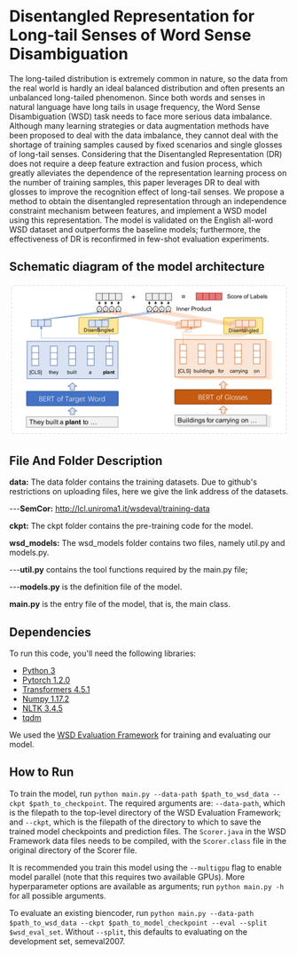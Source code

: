 # Disentangled Representation for Long-tail Senses of Word Sense Disambiguation
The long-tailed distribution is extremely common in nature, so the data from the real world is hardly an ideal balanced distribution and often presents an unbalanced long-tailed phenomenon. Since both words and senses in natural language have long tails in usage frequency, the Word Sense Disambiguation (WSD) task needs to face more serious data imbalance. Although many learning strategies or data augmentation methods have been proposed to deal with the data imbalance, they cannot deal with the shortage of training samples caused by fixed scenarios and single glosses of long-tail senses. Considering that the Disentangled Representation (DR) does not require a deep feature extraction and fusion process, which greatly alleviates the dependence of the representation learning process on the number of training samples, this paper leverages DR to deal with glosses to improve the recognition effect of long-tail senses. We propose a method to obtain the disentangled representation through an independence constraint mechanism between features, and implement a WSD model using this representation. The model is validated on the English all-word WSD dataset and outperforms the baseline models; furthermore, the effectiveness of DR is reconfirmed in few-shot evaluation experiments.

## Schematic diagram of the model architecture
<img src="https://github.com/yboys0504/DR-WSD/blob/main/dp.png">



## File And Folder Description
<b>data:</b> The data folder contains the training datasets. Due to github's restrictions on uploading files, here we give the link address of the datasets.

---<b>SemCor:</b> <a href="http://lcl.uniroma1.it/wsdeval/training-data">http://lcl.uniroma1.it/wsdeval/training-data</a>



<b>ckpt:</b> The ckpt folder contains the pre-training code for the model.


<b>wsd_models:</b> The wsd_models folder contains two files, namely util.py and models.py.

---<b>util.py</b> contains the tool functions required by the main.py file; 

---<b>models.py</b> is the definition file of the model.


<b>main.py</b> is the entry file of the model, that is, the main class.


## Dependencies 
To run this code, you'll need the following libraries:
* [Python 3](https://www.python.org/)
* [Pytorch 1.2.0](https://pytorch.org/)
* [Transformers 4.5.1](https://github.com/huggingface/transformers)
* [Numpy 1.17.2](https://numpy.org/)
* [NLTK 3.4.5](https://www.nltk.org/)
* [tqdm](https://tqdm.github.io/)

We used the [WSD Evaluation Framework](http://lcl.uniroma1.it/wsdeval/) for training and evaluating our model.


## How to Run 
To train the model, run `python main.py --data-path $path_to_wsd_data --ckpt $path_to_checkpoint`. The required arguments are: `--data-path`, which is the filepath to the top-level directory of the WSD Evaluation Framework; and `--ckpt`, which is the filepath of the directory to which to save the trained model checkpoints and prediction files. The `Scorer.java` in the WSD Framework data files needs to be compiled, with the `Scorer.class` file in the original directory of the Scorer file.

It is recommended you train this model using the `--multigpu` flag to enable model parallel (note that this requires two available GPUs). More hyperparameter options are available as arguments; run `python main.py -h` for all possible arguments.

To evaluate an existing biencoder, run `python main.py --data-path $path_to_wsd_data --ckpt $path_to_model_checkpoint --eval --split $wsd_eval_set`. Without `--split`, this defaults to evaluating on the development set, semeval2007. 

